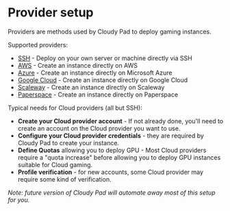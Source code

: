# Provider setup

Providers are methods used by Cloudy Pad to deploy gaming instances.

Supported providers:

- [SSH](./ssh) - Deploy on your own server or machine directly via SSH
- [AWS](./aws.md) - Create an instance directly on AWS
- [Azure](./azure.md) - Create an instance directly on Microsoft Azure
- [Google Cloud](./gcp.md) - Create an instance directly on Google Cloud
- [Scaleway](./scaleway.md) - Create an instance directly on Scaleway
- [Paperspace](./paperspace.md) - Create an instance directly on Paperspace

Typical needs for Cloud providers (all but SSH):

- **Create your Cloud provider account** - If not already done, you'll need to create an account on the Cloud provider you want to use. 
- **Configure your Cloud provider credentials** - they are required by Cloudy Pad to create your instance.
- **Define Quotas** allowing you to deploy GPU - Most Cloud providers require a "quota increase" before allowing you to deploy GPU instances suitable for Cloud gaming. 
- **Profile verification** - for new accounts, some Cloud provider may require some kind of verification. 

_Note: future version of Cloudy Pad will automate away most of this setup for you._